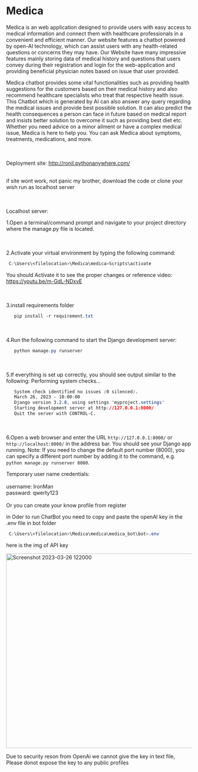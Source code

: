 
# Medica
<p>Medica is an web application designed to provide users with easy access to medical information and connect them with healthcare professionals in a convenient and efficient manner. Our website features a chatbot powered by open-AI technology, which can assist users with any health-related questions or concerns they may have. Our Website have many impressive features mainly storing data of medical history and questions that users convey during their registration and login for the web-application and providing beneficial physician notes based on issue that user provided.</p>

<p>Medica chatbot provides some vital functionalities such as providing health suggestions for the customers based on their medical history and also recommend healthcare specialists who treat that respective health issue. This Chatbot which is generated by AI can also answer any query regarding the medical issues and provide best possible solution. It can also predict the health consequences a person can face in future based on medical report  and insists better solution to overcome it such as providing best diet etc. Whether you need advice on a minor ailment or have a complex medical issue, Medica is here to help you. You can ask Medica about symptoms, treatments, medications, and more.</p>

<br></br>
Deployment site:
http://ronil.pythonanywhere.com/
<br></br>
<p> if site wont work, not panic my brother, download the code or clone your wish run as localhost server

<br></br>
Localhost server:


1.Open a terminal/command prompt and navigate to your project directory where the manage.py file is located.

<br></br>
2.Activate your virtual environment by typing the following command:

```css
 C:\Users\<filelocation>\Medica\medica>Scripts\activate
```
You should Activate it to see the proper changes or reference video: https://youtu.be/m-GdL-NDxvE


<br></br>
3.install requirements folder


```css
   pip install -r requirement.txt
```
<br></br>
4.Run the following command to start the Django development server:


```css
   python manage.py runserver
```
<br></br>
5.If everything is set up correctly, you should see output similar to the following:
Performing system checks...


```css
   System check identified no issues (0 silenced).
   March 26, 2023 - 10:00:00
   Django version 3.2.8, using settings 'myproject.settings'
   Starting development server at http://127.0.0.1:8000/
   Quit the server with CONTROL-C.
```
<br></br>
6.Open a web browser and enter the URL `http://127.0.0.1:8000/` or `http://localhost:8000/` in the address bar. You should see your Django app running.
Note: If you need to change the default port number (8000), you can specify a different port number by adding it to the command, e.g. `python manage.py runserver 8080`.


Temporary user name credentials:
<br><br>
username: IronMan 
<br>
passward: qwerty123
<br><br>
Or you can create your know profile from register 

in Oder to run ChatBot you need to copy and paste the openAI key in the .env file in bot folder 

```css
 C:\Users\<filelocation>\Medica\medica\medica_bot\bot>.env
```

here is the img of API key

<img width="527" alt="Screenshot 2023-03-26 122000" src="https://user-images.githubusercontent.com/108059528/227760189-34b98f24-868e-4d23-b852-45d02e68f478.png">

Due to security reson from OpenAi we cannot give the key in text file, Please donot expose the key to any public profiles

